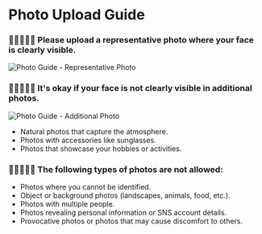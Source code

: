 # Photo Upload Guide

### 👩🏻🧑🏻‍🦰 Please upload a representative photo where your face is clearly visible.

![Photo Guide - Representative Photo](https://playone-prod.s3.ap-southeast-1.amazonaws.com/images/%E1%84%89%E1%85%A1%E1%84%8C%E1%85%B5%E1%86%AB%E1%84%80%E1%85%A1%E1%84%8B%E1%85%B5%E1%84%83%E1%85%B3_%E1%84%83%E1%85%A2%E1%84%91%E1%85%AD%E1%84%89%E1%85%A1%E1%84%8C%E1%85%B5%E1%86%AB.png)

### 👩🏻‍💻🏃🏻 It's okay if your face is not clearly visible in additional photos.

![Photo Guide - Additional Photo](https://playone-prod.s3.ap-southeast-1.amazonaws.com/images/%E1%84%89%E1%85%A1%E1%84%8C%E1%85%B5%E1%86%AB%E1%84%80%E1%85%A1%E1%84%8B%E1%85%B5%E1%84%83%E1%85%B3_%E1%84%8E%E1%85%AE%E1%84%80%E1%85%A1%E1%84%89%E1%85%A1%E1%84%8C%E1%85%B5%E1%86%AB.png)

- Natural photos that capture the atmosphere.
- Photos with accessories like sunglasses.
- Photos that showcase your hobbies or activities.

### 🙅🏻‍♀️🙅🏻 The following types of photos are not allowed:

- Photos where you cannot be identified.
- Object or background photos (landscapes, animals, food, etc.).
- Photos with multiple people.
- Photos revealing personal information or SNS account details.
- Provocative photos or photos that may cause discomfort to others.